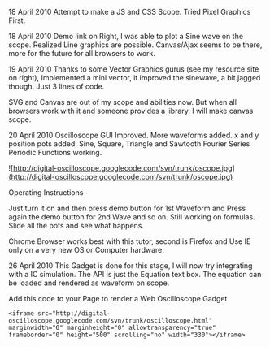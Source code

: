 18 April 2010
Attempt to make a JS and CSS Scope. Tried Pixel Graphics First.



18 April 2010
Demo link on Right, I was able to plot a Sine wave on the scope. Realized Line graphics are possible. Canvas/Ajax seems to be there, more for the future for all browsers to work.

19 April 2010
Thanks to some Vector Graphics gurus (see my resource site on right), Implemented a mini vector, it improved the sinewave, a bit jagged though. Just 3 lines of code.

SVG and Canvas are out of my scope and abilities now. But when all browsers work with it and someone provides a library. I will make canvas scope.

20 April 2010
Oscilloscope GUI Improved. More waveforms added. x and y position pots added. Sine, Square, Triangle and Sawtooth Fourier Series Periodic Functions working.

![http://digital-oscilloscope.googlecode.com/svn/trunk/oscope.jpg](http://digital-oscilloscope.googlecode.com/svn/trunk/oscope.jpg)

Operating Instructions -

Just turn it on and then press demo button for 1st Waveform and Press again the demo button for 2nd Wave and so on. Still working on formulas. Slide all the pots and see what happens.

Chrome Browser works best with this tutor, second is Firefox and Use IE only on a very new OS or Computer hardware.

26 April 2010
This Gadget is done for this stage, I will now try integrating with a IC simulation. The API is just the Equation text box. The equation can be loaded and rendered as waveform on scope.

Add this code to your Page to render a Web Oscilloscope Gadget

```
<iframe src="http://digital-oscilloscope.googlecode.com/svn/trunk/oscilloscope.html" marginwidth="0" marginheight="0" allowtransparency="true" frameborder="0" height="500" scrolling="no" width="330"></iframe>
```
